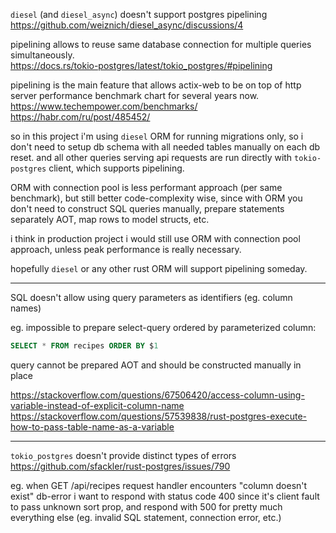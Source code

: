 `diesel` (and `diesel_async`) doesn't support postgres pipelining  
https://github.com/weiznich/diesel_async/discussions/4

pipelining allows to reuse same database connection for multiple queries
simultaneously.  
https://docs.rs/tokio-postgres/latest/tokio_postgres/#pipelining

pipelining is the main feature that allows actix-web to be on top of http
server performance benchmark chart for several years now.  
https://www.techempower.com/benchmarks/  
https://habr.com/ru/post/485452/

so in this project i'm using `diesel` ORM for running migrations only, so
i don't need to setup db schema with all needed tables manually on each db
reset. and all other queries serving api requests are run directly with
`tokio-postgres` client, which supports pipelining.  

ORM with connection pool is less performant approach (per same benchmark),
but still better code-complexity wise, since with ORM you don't need to
construct SQL queries manually, prepare statements separately AOT, map rows
to model structs, etc.

i think in production project i would still use ORM with connection pool
approach, unless peak performance is really necessary.

hopefully `diesel` or any other rust ORM will support pipelining someday.

---

SQL doesn't allow using query parameters as identifiers (eg. column names)  

eg. impossible to prepare select-query ordered by parameterized column:   

```sql
SELECT * FROM recipes ORDER BY $1
```  

query cannot be prepared AOT and should be constructed manually in place

https://stackoverflow.com/questions/67506420/access-column-using-variable-instead-of-explicit-column-name  
https://stackoverflow.com/questions/57539838/rust-postgres-execute-how-to-pass-table-name-as-a-variable

---

`tokio_postgres` doesn't provide distinct types of errors  
https://github.com/sfackler/rust-postgres/issues/790

eg. when GET /api/recipes request handler encounters "column doesn't exist"
db-error i want to respond with status code 400 since it's client fault to pass
unknown sort prop, and respond with 500 for pretty much everything else (eg.
invalid SQL statement, connection error, etc.)
